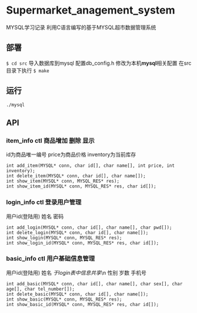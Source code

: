 # Supermarket_anagement_system
MYSQL学习记录 利用C语言编写的基于MYSQL超市数据管理系统


## 部署
`$ cd src`
导入数据库到mysql
配置db_config.h 修改为本机**mysql**相关配置
在src目录下执行 `$ make`

## 运行
`./mysql`

## API
### item_info ctl 商品增加 删除 显示
id为商品唯一编号   price为商品价格  inventory为当前库存
```
int add_item(MYSQL* conn, char id[], char name[], int price, int inventory);
int delete_item(MYSQL* conn, char id[], char name[]);
int show_item(MYSQL* conn, MYSQL_RES* res);
int show_item_id(MYSQL* conn, MYSQL_RES* res, char id[]);
```

### login_info ctl 登录用户管理
用户id(登陆用)   姓名  密码
```
int add_login(MYSQL* conn, char id[], char name[], char pwd[]);
int delete_login(MYSQL* conn, char id[], char name[]);
int show_login(MYSQL* conn, MYSQL_RES* res);
int show_login_id(MYSQL* conn, MYSQL_RES* res, char id[]);
```


### basic_info ctl 用户基础信息管理
用户id(登陆用)   姓名 *于login表中信息共享*\n
性别  岁数  手机号
```
int add_basic(MYSQL* conn, char id[], char name[], char sex[], char age[], char tel_number[]);
int delete_basic(MYSQL* conn, char id[], char name[]);
int show_basic(MYSQL* conn, MYSQL_RES* res);
int show_basic_id(MYSQL* conn, MYSQL_RES* res, char id[]);
```





